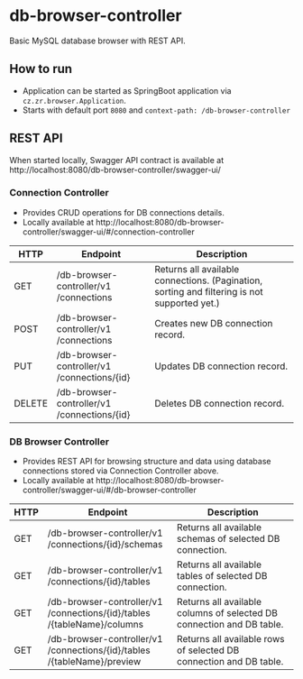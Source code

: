 # db-browser-controller

Basic MySQL database browser with REST API.

## How to run 

* Application can be started as SpringBoot application via `cz.zr.browser.Application`.
* Starts with default port `8080` and `context-path: /db-browser-controller`

## REST API

When started locally, Swagger API contract is available at http://localhost:8080/db-browser-controller/swagger-ui/

### Connection Controller 
* Provides CRUD operations for DB connections details.
* Locally available at http://localhost:8080/db-browser-controller/swagger-ui/#/connection-controller

HTTP| Endpoint | Description
--|--|--
GET | ​/db-browser-controller​/v1​/connections | Returns all available connections. (Pagination, sorting and filtering is not supported yet.)
POST | ​/db-browser-controller​/v1​/connections | Creates new DB connection record.
PUT | ​/db-browser-controller​/v1​/connections​/{id} | Updates DB connection record.
DELETE | ​/db-browser-controller​/v1​/connections​/{id} | Deletes DB connection record.

### DB Browser Controller
* Provides REST API for browsing structure and data using database connections stored via Connection Controller above.
* Locally available at http://localhost:8080/db-browser-controller/swagger-ui/#/db-browser-controller

HTTP| Endpoint | Description
--|--|--
GET | ​/db-browser-controller​/v1​/connections​/{id}​/schemas | Returns all available schemas of selected DB connection.
GET | ​/db-browser-controller​/v1​/connections​/{id}​/tables | Returns all available tables of selected DB connection.
GET | ​/db-browser-controller​/v1​/connections​/{id}​/tables​/{tableName}​/columns | Returns all available columns of selected DB connection and DB table.
GET | ​/db-browser-controller​/v1​/connections​/{id}​/tables​/{tableName}​/preview | Returns all available rows of selected DB connection and DB table.
